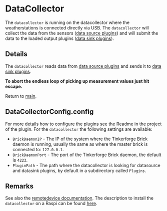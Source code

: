 # DataCollector

The `datacollector` is running on the datacollector where the weatherstations is connected directly via USB. The `datacollector` will collect the data from the sensors ([data source plugins](./../Plugins/DataSource/Readme.md)) and will submit the data to the loaded output plugins ([data sink plugins](./../Plugins/DataSink/Readme.md)).

## Details

The `datacollector` reads data from [data source plugins](./../Plugins/DataSource/Readme.md) and sends it to [data sink plugins](./../Plugins/DataSink/Readme.md).

__To abort the endless loop of picking up measurement values just hit escape.__

Return to [main](./../Readme.md).

## DataCollectorConfig.config

For more details how to configure the plugins see the Readme in the project of the plugin. For the `datacollector` the following settings are available:

* `BrickDaemonIP` - The IP of the system where the Tinkerforge Brick daemon is running, usually the same as where the master brick is connected to: `127.0.0.1`.
* `BrickDaemonPort` - The port of the Tinkerforge Brick daemon, the default is `4223`.
* `PluginPath` - The path where the datacollector is looking for datasource and datasink plugins, by default in a subdirectory called `Plugins`.

## Remarks

See also the [remotedevice documentation](./../RemoteDevice/Readme.md). The description to install the `datacollector` on a Raspi can be found [here](./../Build.md).
